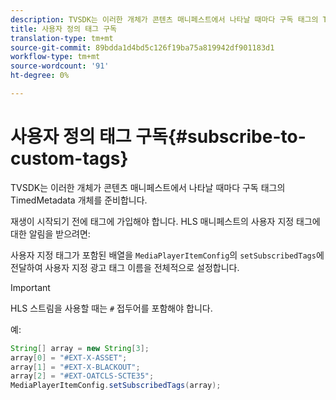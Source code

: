 ```yaml
---
description: TVSDK는 이러한 개체가 콘텐츠 매니페스트에서 나타날 때마다 구독 태그의 TimedMetadata 개체를 준비합니다.
title: 사용자 정의 태그 구독
translation-type: tm+mt
source-git-commit: 89bdda1d4bd5c126f19ba75a819942df901183d1
workflow-type: tm+mt
source-wordcount: '91'
ht-degree: 0%

---
```



# 사용자 정의 태그 구독{#subscribe-to-custom-tags}

TVSDK는 이러한 개체가 콘텐츠 매니페스트에서 나타날 때마다 구독 태그의 TimedMetadata 개체를 준비합니다.

재생이 시작되기 전에 태그에 가입해야 합니다.
HLS 매니페스트의 사용자 지정 태그에 대한 알림을 받으려면:

사용자 지정 태그가 포함된 배열을 `MediaPlayerItemConfig`의 `setSubscribedTags`에 전달하여 사용자 지정 광고 태그 이름을 전체적으로 설정합니다.

>[!IMPORTANT]
>
>HLS 스트림을 사용할 때는 `#` 접두어를 포함해야 합니다.

예:

```java
String[] array = new String[3]; 
array[0] = "#EXT-X-ASSET"; 
array[1] = "#EXT-X-BLACKOUT"; 
array[2] = "#EXT-OATCLS-SCTE35"; 
MediaPlayerItemConfig.setSubscribedTags(array);
```

